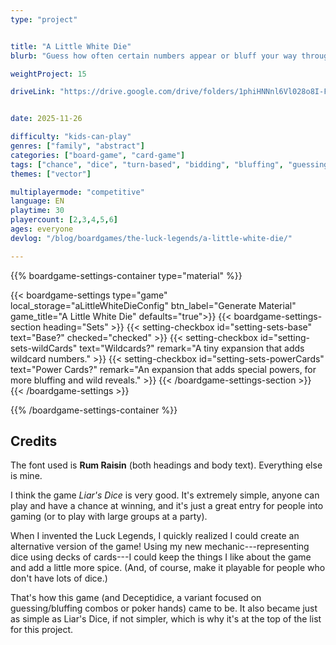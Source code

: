 ```yaml
---
type: "project"


title: "A Little White Die"
blurb: "Guess how often certain numbers appear or bluff your way through it. A variant on Liar's Dice using cards."

weightProject: 15

driveLink: "https://drive.google.com/drive/folders/1phiHNNnl6Vl028o8I-Fmm7l3xZTXoUK9"


date: 2025-11-26

difficulty: "kids-can-play"
genres: ["family", "abstract"]
categories: ["board-game", "card-game"]
tags: ["chance", "dice", "turn-based", "bidding", "bluffing", "guessing", "numbers", "fast-paced", "single-loser"]
themes: ["vector"]

multiplayermode: "competitive"
language: EN
playtime: 30
playercount: [2,3,4,5,6]
ages: everyone
devlog: "/blog/boardgames/the-luck-legends/a-little-white-die/"

---
```






{{% boardgame-settings-container type="material" %}}

{{< boardgame-settings type="game" local_storage="aLittleWhiteDieConfig" btn_label="Generate Material" game_title="A Little White Die" defaults="true">}}
  {{< boardgame-settings-section heading="Sets" >}}
    {{< setting-checkbox id="setting-sets-base" text="Base?" checked="checked" >}}
    {{< setting-checkbox id="setting-sets-wildCards" text="Wildcards?" remark="A tiny expansion that adds wildcard numbers." >}}
    {{< setting-checkbox id="setting-sets-powerCards" text="Power Cards?" remark="An expansion that adds special powers, for more bluffing and wild reveals." >}}
  {{< /boardgame-settings-section >}}
{{< /boardgame-settings >}}

{{% /boardgame-settings-container %}}

## Credits

The font used is **Rum Raisin** (both headings and body text). Everything else is mine.

I think the game _Liar's Dice_ is very good. It's extremely simple, anyone can play and have a chance at winning, and it's just a great entry for people into gaming (or to play with large groups at a party).

When I invented the Luck Legends, I quickly realized I could create an alternative version of the game! Using my new mechanic---representing dice using decks of cards---I could keep the things I like about the game and add a little more spice. (And, of course, make it playable for people who don't have lots of dice.)

That's how this game (and Deceptidice, a variant focused on guessing/bluffing combos or poker hands) came to be. It also became just as simple as Liar's Dice, if not simpler, which is why it's at the top of the list for this project.

